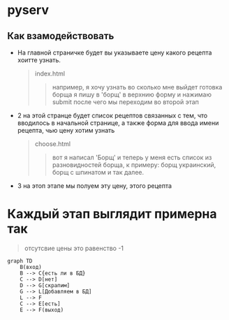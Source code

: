 # pyserv

Как взамодействовать
-----------
- На главной страничке будет вы указываете цену какого рецепта хоитте узнать.
  
  > index.html
  > > например, я хочу узнать во сколько мне выйдет готовка борща я пишу в 'борщ' в
  > > верхнию форму и нажимаю submit после чего мы переходим во второй этап

- 2 на этой странце будет список рецептов связанных с тем, что вводилось в начальной странице, а также
  форма для ввода имени рецепта, чью цену хотим узнать
    > choose.html
    > > вот я написал 'Борщ' и теперь у меня есть список из разновидностей борща, к примеру: борщ украинский, борщ с шпинатом
    > >  и так далее.
- 3 на этоп этапе мы полуем эту цену, этого рецепта

# Каждый этап выглядит примерна так
> отсутсвие цены это равенство -1
```mermaid
graph TD
    B(вход)
    B --> C{есть ли в БД}
    C --> D[нет]
    D --> G[скрапим]
    G --> L[Добавляем в БД]
    L --> F
    C --> E[есть]
    E --> F(выход)

```
